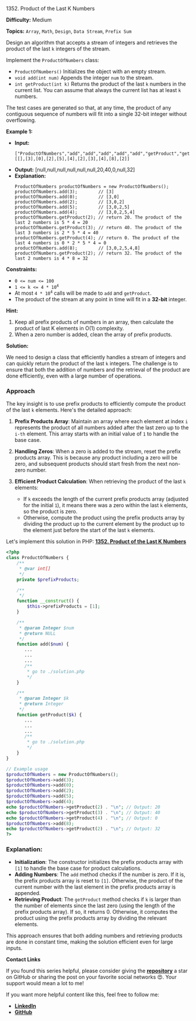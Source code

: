 1352\. Product of the Last K Numbers

**Difficulty:** Medium

**Topics:** `Array`, `Math`, `Design`, `Data Stream`, `Prefix Sum`

Design an algorithm that accepts a stream of integers and retrieves the product of the last `k` integers of the stream.

Implement the `ProductOfNumbers` class:

- `ProductOfNumbers()` Initializes the object with an empty stream.
- `void add(int num)` Appends the integer `num` to the stream.
- `int getProduct(int k)` Returns the product of the last `k` numbers in the current list. You can assume that always the current list has at least `k` numbers.

The test cases are generated so that, at any time, the product of any contiguous sequence of numbers will fit into a single 32-bit integer without overflowing.

**Example 1:**

- **Input:**
  ```
  ["ProductOfNumbers","add","add","add","add","add","getProduct","getProduct","getProduct","add","getProduct"]
  [[],[3],[0],[2],[5],[4],[2],[3],[4],[8],[2]]
  ```
- **Output:** [null,null,null,null,null,null,20,40,0,null,32]
- **Explanation:**
  ```
  ProductOfNumbers productOfNumbers = new ProductOfNumbers();
  productOfNumbers.add(3);        // [3]
  productOfNumbers.add(0);        // [3,0]
  productOfNumbers.add(2);        // [3,0,2]
  productOfNumbers.add(5);        // [3,0,2,5]
  productOfNumbers.add(4);        // [3,0,2,5,4]
  productOfNumbers.getProduct(2); // return 20. The product of the last 2 numbers is 5 * 4 = 20
  productOfNumbers.getProduct(3); // return 40. The product of the last 3 numbers is 2 * 5 * 4 = 40
  productOfNumbers.getProduct(4); // return 0. The product of the last 4 numbers is 0 * 2 * 5 * 4 = 0
  productOfNumbers.add(8);        // [3,0,2,5,4,8]
  productOfNumbers.getProduct(2); // return 32. The product of the last 2 numbers is 4 * 8 = 32
  ```


**Constraints:**

- `0 <= num <= 100`
- <code>1 <= k <= 4 * 10<sup>4</sup></code>
- At most <code>4 * 10<sup>4</sup></code> calls will be made to `add` and `getProduct`.
- The product of the stream at any point in time will fit in a **32-bit** integer.


**Hint:**
1. Keep all prefix products of numbers in an array, then calculate the product of last K elements in O(1) complexity.
2. When a zero number is added, clean the array of prefix products.



**Solution:**

We need to design a class that efficiently handles a stream of integers and can quickly return the product of the last `k` integers. The challenge is to ensure that both the addition of numbers and the retrieval of the product are done efficiently, even with a large number of operations.

### Approach
The key insight is to use prefix products to efficiently compute the product of the last `k` elements. Here's the detailed approach:

1. **Prefix Products Array**: Maintain an array where each element at index `i` represents the product of all numbers added after the last zero up to the `i-th` element. This array starts with an initial value of `1` to handle the base case.

2. **Handling Zeros**: When a zero is added to the stream, reset the prefix products array. This is because any product including a zero will be zero, and subsequent products should start fresh from the next non-zero number.

3. **Efficient Product Calculation**: When retrieving the product of the last `k` elements:
   - If `k` exceeds the length of the current prefix products array (adjusted for the initial `1`), it means there was a zero within the last `k` elements, so the product is zero.
   - Otherwise, compute the product using the prefix products array by dividing the product up to the current element by the product up to the element just before the start of the last `k` elements.

Let's implement this solution in PHP: **[1352. Product of the Last K Numbers](https://github.com/mah-shamim/leet-code-in-php/tree/main/algorithms/001352-product-of-the-last-k-numbers/solution.php)**

```php
<?php
class ProductOfNumbers {
    /**
     * @var int[]
     */
    private $prefixProducts;

    /**
     */
    function __construct() {
        $this->prefixProducts = [1];
    }

    /**
     * @param Integer $num
     * @return NULL
     */
    function add($num) {
       ...
       ...
       ...
       /**
        * go to ./solution.php
        */
    }

    /**
     * @param Integer $k
     * @return Integer
     */
    function getProduct($k) {
       ...
       ...
       ...
       /**
        * go to ./solution.php
        */
    }
}

// Example usage
$productOfNumbers = new ProductOfNumbers();
$productOfNumbers->add(3);
$productOfNumbers->add(0);
$productOfNumbers->add(2);
$productOfNumbers->add(5);
$productOfNumbers->add(4);
echo $productOfNumbers->getProduct(2) . "\n"; // Output: 20
echo $productOfNumbers->getProduct(3) . "\n"; // Output: 40
echo $productOfNumbers->getProduct(4) . "\n"; // Output: 0
$productOfNumbers->add(8);
echo $productOfNumbers->getProduct(2) . "\n"; // Output: 32
?>
```

### Explanation:

- **Initialization**: The constructor initializes the prefix products array with `[1]` to handle the base case for product calculations.
- **Adding Numbers**: The `add` method checks if the number is zero. If it is, the prefix products array is reset to `[1]`. Otherwise, the product of the current number with the last element in the prefix products array is appended.
- **Retrieving Product**: The `getProduct` method checks if `k` is larger than the number of elements since the last zero (using the length of the prefix products array). If so, it returns 0. Otherwise, it computes the product using the prefix products array by dividing the relevant elements.

This approach ensures that both adding numbers and retrieving products are done in constant time, making the solution efficient even for large inputs.

**Contact Links**

If you found this series helpful, please consider giving the **[repository](https://github.com/mah-shamim/leet-code-in-php)** a star on GitHub or sharing the post on your favorite social networks 😍. Your support would mean a lot to me!

If you want more helpful content like this, feel free to follow me:

- **[LinkedIn](https://www.linkedin.com/in/arifulhaque/)**
- **[GitHub](https://github.com/mah-shamim)**